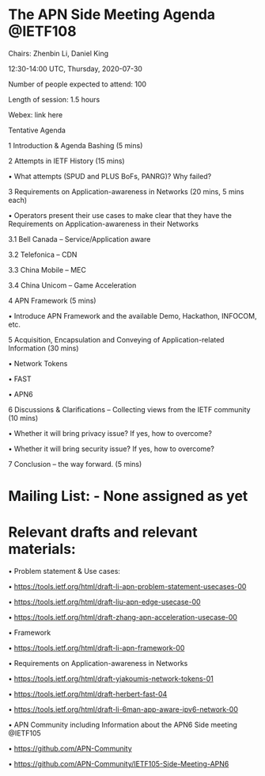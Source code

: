 # The APN Side Meeting Agenda @IETF108

Chairs: Zhenbin Li, Daniel King

12:30-14:00 UTC, Thursday, 2020-07-30

Number of people expected to attend: 100

Length of session: 1.5 hours

Webex: link here

Tentative Agenda

1	Introduction & Agenda Bashing (5 mins)

2	Attempts in IETF History (15 mins)

  •	What attempts (SPUD and PLUS BoFs, PANRG)? Why failed?

3	Requirements on Application-awareness in Networks (20 mins, 5 mins each)

  •	Operators present their use cases to make clear that they have the Requirements on Application-awareness in their Networks
  
3.1	Bell Canada – Service/Application aware
  
3.2	Telefonica – CDN
  
3.3	China Mobile – MEC
  
3.4	China Unicom – Game Acceleration

4	APN Framework (5 mins)

  •	Introduce APN Framework and the available Demo, Hackathon, INFOCOM, etc.

5	Acquisition, Encapsulation and Conveying of Application-related Information (30 mins) 

  •	Network Tokens
  
  •	FAST 
  
  •	APN6

6	Discussions & Clarifications – Collecting views from the IETF community (10 mins)

  •	Whether it will bring privacy issue? If yes, how to overcome?
  
  •	Whether it will bring security issue? If yes, how to overcome?

7	Conclusion – the way forward. (5 mins)



#	Mailing List: - None assigned as yet

#	Relevant drafts and relevant materials: 

•	Problem statement & Use cases: 
  
  •	https://tools.ietf.org/html/draft-li-apn-problem-statement-usecases-00
  
  •	https://tools.ietf.org/html/draft-liu-apn-edge-usecase-00
  
  •	https://tools.ietf.org/html/draft-zhang-apn-acceleration-usecase-00

•	Framework
 
  •	https://tools.ietf.org/html/draft-li-apn-framework-00

•	Requirements on Application-awareness in Networks

  •	https://tools.ietf.org/html/draft-yiakoumis-network-tokens-01

  •	https://tools.ietf.org/html/draft-herbert-fast-04

  •	https://tools.ietf.org/html/draft-li-6man-app-aware-ipv6-network-00

•	APN Community including Information about the APN6 Side meeting @IETF105

  •	https://github.com/APN-Community
  
  •	https://github.com/APN-Community/IETF105-Side-Meeting-APN6

